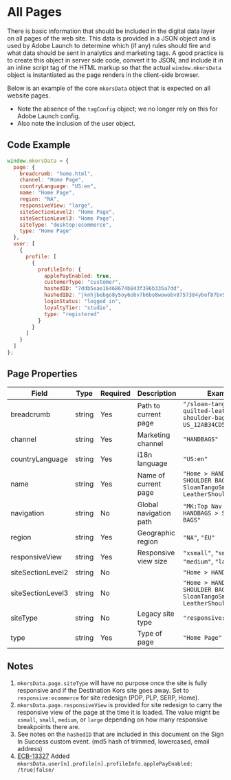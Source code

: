 # All Pages
There is basic information that should be included in the digital data layer on all pages of the web site. This data is provided in a JSON object and is used by Adobe Launch to determine which (if any) rules should fire and what data should be sent in analytics and marketing tags. 
A good practice is to create this object in server side code, convert it to JSON, and include it in an inline script tag of the HTML markup so that the actual `window.mkorsData` object is instantiated as the page renders in the client-side browser.

Below is an example of the core `mkorsData` object that is expected on all website pages.
- Note the absence of the `tagConfig` object; we no longer rely on this for Adobe Launch config.
- Also note the inclusion of the user object.

## Code Example

```javascript
window.mkorsData = {
  page: {
    breadcrumb: "home.html",
    channel: "Home Page",
    countryLanguage: "US:en",
    name: "Home Page",
    region: "NA",
    responsiveView: "large",
    siteSectionLevel2: "Home Page",
    siteSectionLevel3: "Home Page",
    siteType: "desktop:ecommerce",
    type: "Home Page"
  },
  user: [
    {
      profile: [
        {
          profileInfo: {
            applePayEnabled: true,
            customerType: "customer",
            hashedID: "7ddb5eae16468674b843f396b335a7dd",
            hashedID2: "jknhjbebgo8y5oy6obv7b6bo8wowobv8757384ybof87bv5g4",
            loginStatus: "logged_in",
            loyaltyTier: "studio",
            type: "registered"
          }
        }
      ]
    }
  ]
};
```

## Page Properties

|Field|Type|Required|Description|Examples|
|-----|----|--------|------------|-------|
|breadcrumb|string|Yes|Path to current page|`"/sloan-tango-small-quilted-leather-shoulder-bag/_/R-US_12AB34CD56EF"`|
|channel|string|Yes|Marketing channel|`"HANDBAGS"`|
|countryLanguage|string|Yes|i18n language|`"US:en"`|
|name|string|Yes|Name of current page|`"Home > HANDBAGS > SHOULDER BAGS > SloanTangoSmallQuilted-LeatherShoulderBag"`|
|navigation|string|No|Global navigation path|`"MK:Top Nav > WOMEN > HANDBAGS > SHOULDER BAGS"`|
|region|string|Yes|Geographic region|`"NA"`, `"EU"`|
|responsiveView|string|Yes|Responsive view size|`"xsmall"`, `"small"`, `"medium"`, `"large"`|
|siteSectionLevel2|string|No||`"Home > HANDBAGS"`|
|siteSectionLevel3|string|No||`"Home > HANDBAGS > SHOULDER BAGS > SloanTangoSmallQuilted-LeatherShoulderBag"`|
|siteType|string|No|Legacy site type|`"responsive:ecommerce"`|
|type|string|Yes|Type of page|`"Home Page"`|


## Notes

1. `mkorsData.page.siteType` will have no purpose once the site is fully responsive and if the Destination Kors site goes away. Set to `responsive:ecommerce` for site redesign (PDP, PLP, SERP, Home).
2. `mkorsData.page.responsiveView` is provided for site redesign to carry the responsive view of the page at the time it is loaded. The value might be `xsmall`, `small`, `medium`, or `large` depending on how many responsive breakpoints there are.
3. See notes on the `hashedID` that are included in this document on the Sign In Success custom event. (md5 hash of trimmed, lowercased, email address)
4. [ECB-13327](https://mk-jira.sparkred.com/browse/ECB-13327) Added `mkorsData.user[n].profile[n].profileInfo.applePayEnabled: /true|false/`